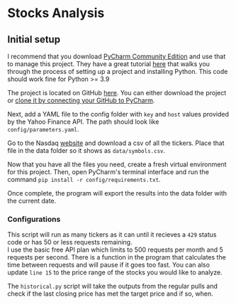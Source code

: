 # Stocks Analysis
## Initial setup
I recommend that you download [PyCharm Community Edition](https://www.jetbrains.com/pycharm/download/) and use that to manage
this project. They have a great tutorial [here](https://www.jetbrains.com/help/pycharm/quick-start-guide.html#create) that
walks you through the process of setting up a project and installing Python. This code should work fine for Python >= 3.9

The project is located on GitHub [here](https://github.ibm.com/nboice/stocks_analysis). You can either 
download the project or [clone it by connecting your GitHub to PyCharm](https://www.jetbrains.com/help/pycharm/github.html#register-account). 

Next, add a YAML file to the config folder with `key` and `host` values provided by the Yahoo Finance API.  The path should look like `config/parameters.yaml`.

Go to the Nasdaq [website](https://www.nasdaq.com/market-activity/stocks/screener) and download a csv of all the tickers.  Place that file in the data folder so it shows as `data/symbols.csv`.

Now that you have all the files you need, create a fresh virtual environment for this project. Then, open PyCharm's terminal
interface and run the command `pip install -r config/requirements.txt`.

Once complete, the program will export the results into the data folder with the current date.

### Configurations
This script will run as many tickers as it can until it recieves a `429` status code or has 50 or less requests remaining.  
I use the basic free API plan which limits to 500 requests per month and 5 requests per second.  There is a function in 
the program that calculates the time between requests and will pause if it goes too fast.  You can also update `line 15` 
to the price range of the stocks you would like to analyze.

The `historical.py` script will take the outputs from the regular pulls and check if the last closing price has met the
target price and if so, when.